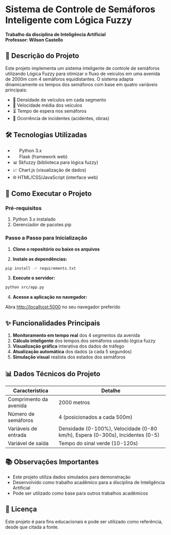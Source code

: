 # Sistema de Controle de Semáforos Inteligente com Lógica Fuzzy

**Trabalho da disciplina de Inteligência Artificial**  
**Professor: Wilson Castello**  

## 📝 Descrição do Projeto

Este projeto implementa um sistema inteligente de controle de semáforos utilizando Lógica Fuzzy para otimizar o fluxo de veículos em uma avenida de 2000m com 4 semáforos equidistantes. O sistema adapta dinamicamente os tempos dos semáforos com base em quatro variáveis principais:

- 🚗 Densidade de veículos em cada segmento
- 🚦 Velocidade média dos veículos
- ⏳ Tempo de espera nos semáforos
- 🚧 Ocorrência de incidentes (acidentes, obras)

## 🛠️ Tecnologias Utilizadas

- <img src="https://img.icons8.com/color/48/000000/python.png" width="16"/> Python 3.x
- <img src="https://img.icons8.com/ios/50/000000/flask.png" width="16"/> Flask (framework web)
- 📊 Skfuzzy (biblioteca para lógica fuzzy)
- 📈 Chart.js (visualização de dados)
- 🌐 HTML/CSS/JavaScript (interface web)

## 🚀 Como Executar o Projeto

### Pré-requisitos

1. Python 3.x instalado
2. Gerenciador de pacotes pip

### Passo a Passo para Inicialização

1. **Clone o repositório ou baixe os arquivos**

2. **Instale as dependências:**

```bash
pip install -r requirements.txt
```

3. **Execute o servidor:**

```bash
python src/app.py
```

4. **Acesse a aplicação no navegador:**

Abra [http://localhost:5000](http://localhost:5000) no seu navegador preferido


## ✨ Funcionalidades Principais

1. **Monitoramento em tempo real** dos 4 segmentos da avenida
2. **Cálculo inteligente** dos tempos dos semáforos usando lógica fuzzy
3. **Visualização gráfica** interativa dos dados de tráfego
4. **Atualização automática** dos dados (a cada 5 segundos)
5. **Simulação visual** realista dos estados dos semáforos

## 📊 Dados Técnicos do Projeto

| Característica          | Detalhe                          |
|-------------------------|----------------------------------|
| Comprimento da avenida  | 2000 metros                     |
| Número de semáforos     | 4 (posicionados a cada 500m)    |
| Variáveis de entrada    | Densidade (0-100%), Velocidade (0-80 km/h), Espera (0-300s), Incidentes (0-5) |
| Variável de saída       | Tempo do sinal verde (10-120s)  |

## 📚 Observações Importantes

- Este projeto utiliza dados simulados para demonstração
- Desenvolvido como trabalho acadêmico para a disciplina de Inteligência Artificial
- Pode ser utilizado como base para outros trabalhos acadêmicos

## 📜 Licença

Este projeto é para fins educacionais e pode ser utilizado como referência, desde que citada a fonte.